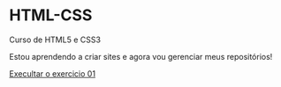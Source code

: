 # HTML-CSS
 Curso de HTML5 e CSS3

 Estou aprendendo a criar sites e agora vou gerenciar meus repositórios!

<a href="https://antoniodlfilho.github.io/HTML-CSS/exercicios/ex01/index.html">Execultar o exercicio 01</a>